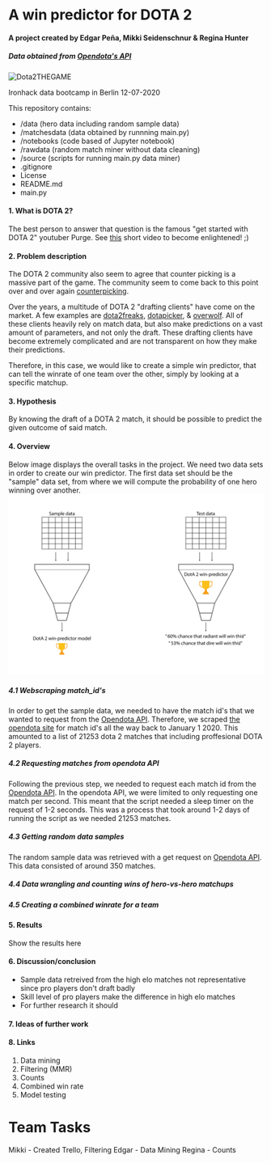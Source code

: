 # A win predictor for DOTA 2
#### A project created by Edgar Peña, Mikki Seidenschnur & Regina Hunter
##### Data obtained from [Opendota's API](https://docs.opendota.com/)

![Dota2THEGAME](https://i.imgur.com/alqL68J.jpg "introduction screen")

Ironhack data bootcamp in Berlin 12-07-2020

This repository contains:
* /data (hero data including random sample data)
* /matchesdata (data obtained by runnning main.py)
* /notebooks (code based of Jupyter notebook)
* /rawdata (random match miner without data cleaning)
* /source (scripts for running main.py data miner)
* .gitignore
* License
* README.md
* main.py

#### 1. What is DOTA 2?
The best person to answer that question is the famous "get started with DOTA 2" youtuber Purge. See [this](https://www.youtube.com/watch?v=9Szj-CloJiI) short video to become enlightened! ;)

#### 2. Problem description
The DOTA 2 community also seem to agree that counter picking is a massive part of the game. The community seem to come back to this point over and over again [counterpicking](https://www.reddit.com/r/learndota2/comments/6im5if/counterpickingdrafting_does_it_actually_matter_at/). 

Over the years, a multitude of DOTA 2 "drafting clients" have come on the market. A few examples are [dota2freaks](https://dota2freaks.com/drafting/), [dotapicker](http://dotapicker.com/counterpick), & [overwolf](https://www.overwolf.com/). All of these clients heavily rely on match data, but also make predictions on a vast amount of parameters, and not only the draft. These drafting clients have become extremely complicated and are not transparent on how they make their predictions.

Therefore, in this case, we would like to create a simple win predictor, that can tell the winrate of one team over the other, simply by looking at a specific matchup.

#### 3. Hypothesis
By knowing the draft of a DOTA 2 match, it should be possible to predict the given outcome of said match.

#### 4. Overview
Below image displays the overall tasks in the project. We need two data sets in order to create our win predictor. The first data set should be the "sample" data set, from where we will compute the probability of one hero winning over another.
![image](images/win_predictor_purpose.png)

##### 4.1 Webscraping match_id's
In order to get the sample data, we needed to have the match id's that we wanted to request from the [Opendota API](https://docs.opendota.com/#tag/matches). Therefore, we scraped [the opendota site](https://www.opendota.com/explorer?minDate=2020-06-12T17%3A10%3A30.924Z) for match id's all the way back to January 1 2020. This amounted to a list of 21253 dota 2 matches that including proffesional DOTA 2 players.

##### 4.2 Requesting matches from opendota API
Following the previous step, we needed to request each match id from the [Opendota API](https://docs.opendota.com/#tag/matches). In the opendota API, we were limited to only requesting one match per second. This meant that the script needed a sleep timer on the request of 1-2 seconds. This was a process that took around 1-2 days of running the script as we needed 21253 matches.

##### 4.3 Getting random data samples
The random sample data was retrieved with a get request on [Opendota API](https://docs.opendota.com/#tag/public-matches). This data consisted of around 350 matches. 

##### 4.4 Data wrangling and counting wins of hero-vs-hero matchups

##### 4.5 Creating a combined winrate for a team

#### 5. Results
Show the results here

#### 6. Discussion/conclusion
* Sample data retreived from the high elo matches not representative since pro players don't draft badly
* Skill level of pro players make the difference in high elo matches
* For further research it should 

#### 7. Ideas of further work

#### 8. Links
1. Data mining 
2. Filtering (MMR)
3. Counts
4. Combined win rate
5. Model testing
# Team Tasks
Mikki - Created Trello, Filtering
Edgar - Data Mining
Regina - Counts